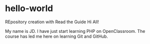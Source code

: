 # hello-world
REpository creation with Read the Guide
Hi All!

My name is JD. I have just start learning PHP on OpenClassroom. 
The course has led me here on learning Git and GitHub.
